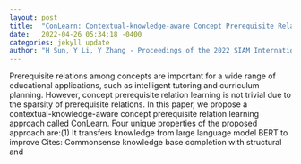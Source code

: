 ```yaml
---
layout: post
title:  "ConLearn: Contextual-knowledge-aware Concept Prerequisite Relation Learning with Graph Neural Network"
date:   2022-04-26 05:34:18 -0400
categories: jekyll update
author: "H Sun, Y Li, Y Zhang - Proceedings of the 2022 SIAM International , 2022"
---
```

Prerequisite relations among concepts are important for a wide range of educational applications, such as intelligent tutoring and curriculum planning. However, concept prerequisite relation learning is not trivial due to the sparsity of prerequisite relations. In this paper, we propose a contextual-knowledge-aware concept prerequisite relation learning approach called ConLearn. Four unique properties of the proposed approach are:(1) It transfers knowledge from large language model BERT to improve Cites: Commonsense knowledge base completion with structural and